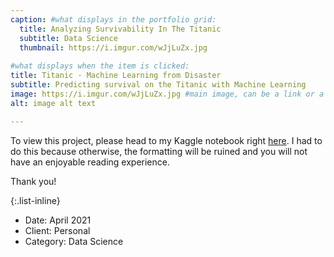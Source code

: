 ```yaml
---
caption: #what displays in the portfolio grid:
  title: Analyzing Survivability In The Titanic
  subtitle: Data Science
  thumbnail: https://i.imgur.com/wJjLuZx.jpg
  
#what displays when the item is clicked:
title: Titanic - Machine Learning from Disaster
subtitle: Predicting survival on the Titanic with Machine Learning
image: https://i.imgur.com/wJjLuZx.jpg #main image, can be a link or a file in assets/img/portfolio
alt: image alt text

---
```

To view this project, please head to my Kaggle notebook right [here](https://www.kaggle.com/arkanalexei/titanic-attempt-1). I had to do this because otherwise, the formatting will be ruined and you will not have an enjoyable reading experience.

Thank you!

   
{:.list-inline} 
- Date: April 2021
- Client: Personal
- Category: Data Science
